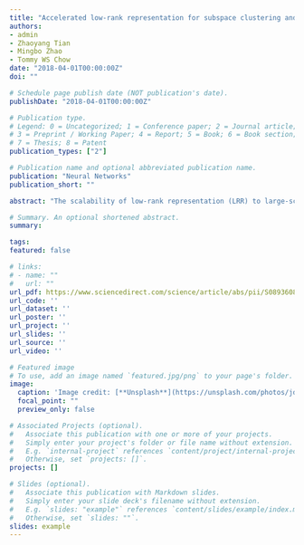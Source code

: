 ```yaml
---
title: "Accelerated low-rank representation for subspace clustering and semi-supervised classification on large-scale data"
authors:
- admin
- Zhaoyang Tian
- Mingbo Zhao
- Tommy WS Chow
date: "2018-04-01T00:00:00Z"
doi: ""

# Schedule page publish date (NOT publication's date).
publishDate: "2018-04-01T00:00:00Z"

# Publication type.
# Legend: 0 = Uncategorized; 1 = Conference paper; 2 = Journal article;
# 3 = Preprint / Working Paper; 4 = Report; 5 = Book; 6 = Book section;
# 7 = Thesis; 8 = Patent
publication_types: ["2"]

# Publication name and optional abbreviated publication name.
publication: "Neural Networks"
publication_short: ""

abstract: "The scalability of low-rank representation (LRR) to large-scale data is still a major research issue, because it is extremely time-consuming to solve singular value decomposition (SVD) in each optimization iteration especially for large matrices. Several methods were proposed to speed up LRR, but they are still computationally heavy, and the overall representation results were also found degenerated. In this paper, a novel method, called accelerated LRR (ALRR) is proposed for large-scale data. The proposed accelerated method integrates matrix factorization with nuclear-norm minimization to find a low-rank representation. In our proposed method, the large square matrix of representation coefficients is transformed into a significantly smaller square matrix, on which SVD can be efficiently implemented. The size of the transformed matrix is not related to the number of data points and the optimization of ALRR is linear with the number of data points. The proposed ALRR is convex, accurate, robust, and efficient for large-scale data. In this paper, ALRR is compared with state-of-the-art in subspace clustering and semi-supervised classification on real image datasets. The obtained results verify the effectiveness and superiority of the proposed ALRR method."

# Summary. An optional shortened abstract.
summary: 

tags:
featured: false

# links:
# - name: ""
#   url: ""
url_pdf: https://www.sciencedirect.com/science/article/abs/pii/S0893608018300145
url_code: ''
url_dataset: ''
url_poster: ''
url_project: ''
url_slides: ''
url_source: ''
url_video: ''

# Featured image
# To use, add an image named `featured.jpg/png` to your page's folder. 
image:
  caption: 'Image credit: [**Unsplash**](https://unsplash.com/photos/jdD8gXaTZsc)'
  focal_point: ""
  preview_only: false

# Associated Projects (optional).
#   Associate this publication with one or more of your projects.
#   Simply enter your project's folder or file name without extension.
#   E.g. `internal-project` references `content/project/internal-project/index.md`.
#   Otherwise, set `projects: []`.
projects: []

# Slides (optional).
#   Associate this publication with Markdown slides.
#   Simply enter your slide deck's filename without extension.
#   E.g. `slides: "example"` references `content/slides/example/index.md`.
#   Otherwise, set `slides: ""`.
slides: example
---
```


